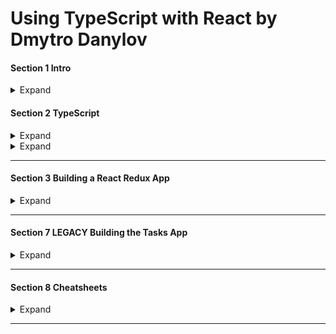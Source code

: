 <style>
img[alt=pict04] {
   width:40%;
}
img[alt=pict06] {
   width:60%;
}
img[alt=pict08] {
   width:80%;
}
</style>



# Using TypeScript with React by Dmytro Danylov

#### Section 1 Intro

<details>
<summary>Expand</summary>

1. TS compiler configuration = "tsconfig.json". 
    1. Add file to root directory with the "package.json"

1. How it works
    1. When you launch `tsc` compiler
        1, `tsc` reads the "tsconfig.json" from the folder you launched from
        1. `tsc` gets the instructions about how to compile your project 
            1. which source files to compile
            1. where to store the output
            1. etc.
    1. `tsc` tell the compiler where to look for config using "-p" option:
        `tsc -p tsconfig.server.json`
1. Structure of the "tsconfig.json" looks like this:
    ```
    {
        "compilerOptions": {
            The options from the "Compiler Options" doc(https://www.typescriptlang.org/docs/handbook/compiler-options.html), like:
            "target": "es6",
            "outDir": "dist"
        }
        Other options, like:
        "files": [],
        "include": [],
        "exclude": []
    }
    ```

 1. most common compiler/tsconfig options:
    1. `"target": "es6"`
        1. `"target"` indicates version of ECMAScript you would like to compile your code to.
            1. Choose option based on environment you would like to run your code in. 
            1. example
                1. If you are targeting very old browsers
                    1. you might want to choose “ES5”. 
                1. If you are going to run your code in Node 12.10
                    1. you can set the target to “ES2019”,
                        1. according to https://node.green website ...
                            1. ES2019 is supported by this version of Node.
        1. Common values: 
            1. ES5
            1. ES6/ES2015
            1. ES2016
            1. ES2017
            1. ES2018 
            1. ES2019 
            1. ES2020
            1. ESNext
                1. Targets latest supported ES proposed features according to the “tc39 / proposals” document: https://github.com/tc39/proposals

    1. `"lib": ["dom", "dom.iterable", "esnext"]`
        1. List of library files to include during compilation
            1. Library files tell which features available in your TypeScript code. 
            1. Example... `DOM` library file
                1. Tells `tsc` how the DOM API looks
                1. When used...
                    1. `tsc` knows how to check JS DOM API like `document.querySelector("a")`

    1. `"strict": true`
    
        1. Enables all strict type checking options
            1. example
                1. noImplicitAny
                1. noImplicitThis
                1. alwaysStrict
                
    1. `"module": "commonjs"`
        1. Sets module system to be used in compiled (.JS) files
            1. Should pick module system that is supported by the environment where your code will run. 
                1. Example
                    1. Node.js uses CommonJS.
                1. code for the browser, 
                    1. have to combine `module` option with the `outFile` option. 
                    1. `outFile` tells `tsc` to bundle all your code into a single file
                        1. can include into an HTML file using a `<script>` tag.
                            1. in order to use compiled JS file in HTML file
                                1. should set up a corresponding module loader
                                1.like https://requirejs.org/ or https://github.com/systemjs/systemjs.
                        1. can be used only with AMD or SystemJS module systems
                        1. if use `outFile` option
                            1. should set the "module" option to either...
                                1. `amd` ...or... 
                                1. `system`
                    1. instead of using the "outFile" option
                        1. recommend using TypeScript with webpack to bundle your code:                
                            1. https://webpack.js.org/guides/typescript/
                        1. For REAL projects, use a framework, like     
                            1. Create React App
                                1. https://create-react-app.dev/
                            1. Next.js
                                1. https://nextjs.org/
                            
    1. `"moduleResolution": "node"`
        1. Defines how `tsc` resolves modules
            - how `tsc` looks at module import statements 
            - how `tsc` decides what should be imported given an import statement
                - like "import a from 'moduleA'"
        1. Value `node` tells `tsc` to mimic the Node.js module resolution strategy. 
        1. Options 
            1. `node`
            1. `classic`
                1. `classic` is deprecated 
                1. only for backwards compatibility.
    1. `"esModuleInterop": true`
        1. Allows us to `import default` from commonjs modules 
            1. modules that don’t have a default export 
                1. modules which didn’t export the "default" property
                    1. like React, as if they have it. 
        1. Example React used to be imported like this:
            - `import * as React from 'react'`
        1. With this option, import React like this...
            - `import React from 'react'`
    1. `"jsx": "preserve"`
        1. tells `tsc` how to transform the JSX code
        1. `"preserve"` option leaves JSX as is in compiled files
        1. `"react"` option turns JSX into the React API calls 
            - e.g., React.createElement('div')
        1. Usually `preserve` leaves the JSX transformation to a different tool in our build chain (e.g., Babel).
    1. `"skipLibCheck": true`
        1. Tells `tsc` whether to ...
            1. type check declaration(*.d.ts) files (yours and 3rd party packages) in your proj.
        1. Purpose
            1. to reduce compile time of a project
                1. by skipping the type checking of declarations
                    1. which were tested by their authors
                    1. which are known to work correctly
            1. `tsc` won’t go deep into checking the types of the third party packages
                1. still checks our code against type definitions provided by these packages.
    1. `"files": ["./file1.ts", "./file2.d.ts", …]`
        1. Lists files which `tsc` should always include in the compilation. 
        1. files included using this option are included regardless of the `"exclude"` option.
    1. `"include": ["src/**/*"]`
        1. Lists files we’d like to be compiled
            1. `"files"` option requires relative or absolute paths to the files
            1. `"include"` option allows glob-like patterns, like:
                - "**" - any subdirectory
                - "*" - any file name
                - "?" - a character followed by question mark becomes optional (e.g., "src/*.tsx?")
                - "exclude": ["node_modules", "**/*/*.test.ts"]
    1. `"exclude": ["node_modules", "**/*/*.test.ts"]`
        1. Excludes files from compilation
            1. accepts same patterns as "include" option
        1. can use this option to filter files specified using "include" option
        1. this option doesn’t affect the "files" option.
        1. files/folders to exclude
            1. node_modules, 
            1. test files, 
            1. compilation output directory
        1. if `exclude` is never used...
            1. `tsc` will exclude folder specified using "outDir" option.
    1. If `"files"` and `"include"` are NOT specified...
        1. `tsc` will compile all TS files ...
            1. from root directory and any subdirectory ...
            1. excluding files specified using `"exclude"` option.

                    
</details>

#### Section 2 TypeScript

<details>
<summary>Expand</summary>

##### Types

<details>
<summary>Expand</summary>
1. Types
    1. Boolean
        1. ![pict04](img/c01s01.1.jpg)
    1. Number
        1. ![pict08](img/c01s01.2.jpg)
    1. String
        1. Don't forget `'` and `"` are different
        1. ![pict06](img/c01s01.3.png) 
    1. Nulls
        1. ![pict08](img/c01s01.4.png)
            1. ![pict08](img/c01s01.5.png)
        1. Strict null checks
            1. Pro
                1. It will red-check and read into code
            1. Con
                1. It will prevent you from assigning null
                    1. ![pict08](img/c01s01.6.png)
                1. Only way around it... if check
                    1. ![pict08](img/c01s01.7.png) 
    1. Primitive Types
        1. ![](img/c01s01.8.png)
    1. Objects
        1. CANNOT ASSIGN a Primative Type... must be an object
            1. ![pict08](img/c01s01.9.png)
        1. CAN ASSIGN
            1. Array
                1. ![pict06](img/c01s01.10.png)
            1. Map
            1. Object
            1. Void
    1. Void
        1. describes an absence of a value
        1. used with functions
            1. ![](img/c01s01.11.png)
            1. ![](img/c01s01.12.jpg)
    1. Tuple
        1. like an array.... but you can mix types
            1. ![](img/c01s01.13.jpg)
    1. Enum
        1. Allows you define assignable variable
            1. ![](img/c01s01.14.jpg)
            1. ![](img/c01s01.15.jpg)
        1. Why use it?
            1. Forces users/programs to use a set of values
                1. Instead of using `number` for a question
                    1. use an `enum` of `1`, `2`, `3`, or `4`
    1. Walk through
        1. abbreviate your target
            1. ![](img/c01s01.16.png)
        1. type guard your response logic
            1. ![](img/c01s01.17.png)
        1. check your type logic
            1. ![](img/c01s01.18.png)
        1. assert as HTML input element
            1. ![](img/c01s01.19.png)
        1. NOTE!!!!!
            1. `<generics>` conflict with JSX in `.tsx` files
1. Types part 2
    1. Interfaces
        1. When to use...
            1. Creating a pizza with ONLY `class`
                1. ![](img/c01s02.11.jpg)
            1. When you describe a pizza ... but not use
                1. ![](img/c01s02.10.jpg)
        1. Why does this work?
            1. ![](img/c01s02.01.png)
                1. because both variables have the same shape
                1. when you add another variable
                    1. ![](img/c01s02.02.png)
                1. you get an error
                    1. ![](img/c01s02.03.png)
        1. Make a parameter optional
            1. ![](img/c01s02.04.png)
        1. Make a parameter immutable [can't be changed once accpeted]
            1. ![](img/c01s02.05.jpg)
            1. ![](img/c01s02.06.jpg)
    1. Index Signature
        1. establishing the index's type
            1. ![](img/c01s02.07.png)
    1. Call signature
        1. establishing the return's type
            1. ![](img/c01s02.08.png)
    1. Extending Interface
        1. Similar to extending a class
            1  Can combine... but NOT MODIFY if a child
            1. ![](img/c01s02.09.png)
    1. Interface vs. Types
        1. Interface format
            1. ![](img/c01s02.12.jpg)
        1. Type format
            1. ![](img/c01s02.13.jpg)
        1. Putting it with Class
            1. ![](img/c01s02.14.jpg)
        1. Working with function
            1. How it works with `type`
                1. ![](img/c01s02.15.jpg)
            1. How it works with `interface`
                1. ![](img/c01s02.16.jpg)
                1. ![](img/c01s02.17.jpg)
        1. ![](img/c01s02.18.jpg)
        1. ![](img/c01s02.19.jpg)

</details>

##### Functions

<details>
<summary>Expand</summary>

1. Functions
    1. Basic Format for typing
        1. ![](img/c01s03.01.png)
    1. Cool tricks
        1. specifying that all arguments should be numbers.
            1. ![](img/c01s03.02.png)
        1. Specifying first to be a sting, secong boolean, and rest as numbers
            1. ![](img/c01s03.03.png)
    1. Walk Through
        1. How do you calculate area with types
            1. ![](img/c01s03.04.png)
        1. Set a conditional for two
            1. ![](img/c01s03.05.jpg)

</details>

##### Classes


<details>
<summary>Expand</summary>

1. Classes
    1. Construct a class
        1. ![](img/c01s04.01.jpg)
    1. Extend a class
        1. ![](img/c01s04.02.png)
            1. `super` refers to the parent... `Robot`
            1. `this` refers to the instance... `FlyingRobot`
    1. Implement class
        1. ![](img/c01s04.03.png)
    1. Modifying class properties
        1. ![](img/c01s04.04.jpg)
            1. ![](img/c01s04.05.jpg)
        1. ![](img/c01s04.06.jpg)
            1. Cannot be accessed OUTSIDE of class
                1. ![](img/c01s04.07.jpg)
            1. Still accessible to subclasses
                1. ![](img/c01s04.08.png)
    1. `set` methods in class
        1. ![](img/c01s04.09.png)
            1. Ensure to call properties as `this.`
                1. ensures to reference the INSTANCE... not class as a whole
        1. Example
            1. ![](img/c01s04.10.jpg)
            1. ![](img/c01s04.11.png)
            1. ![](img/c01s04.12.png)
        1. `static` variables / methods CANNOT be inherited by `super`
            1. ![](img/c01s05.11.jpg)
        1. Why use `static` variables / methods at all?
            1. Allows you to invoke within subclass without invoking parent
                1. Creating a `PizzaMaker` class
                    1. ![](img/c01s04.13.jpg)
                1. Implementing static allows you to return a new class with
                    1. ![](img/c01s04.14.jpg)
                1. Without `static`
                    1. ![](img/c01s04.15.jpg)

</details>


##### Private Fields

<details>
<summary>Expand</summary>
                    
1. ECMAscript Private Fields
    1. Annotate private fields with `#`
        1. ![](img/c01s05.01.png)
    1. So what is new?
        1. Preventes Other class from taking the name
            1. ![](img/c01s05.02.png)
        1. ![](img/c01s05.03.png)
    1. `#` vs `private`
        1. ![](img/c01s05.04.png)
        1. ![](img/c01s05.05.jpg)

</details>


##### Interfaces

<details>
<summary>Expand</summary>

1. Interfaces
    1. Creating a Shopping Cart and SpendingCalculator
        1. Calculator exports a function `calculateTotalAmount`
            1. Takes in `IOrder` and returns cost after discount and tax
            1. ![](img/c01s05.07.jpg)
        1. When you want a class to assume an interface...
            1. ![](img/c01s05.06.png)
        1. Connecting the two
            1. ![](img/c01s05.08.jpg)
            1. `Shopping-Cart.ts` implements `IOrder`, but nevers sees how `caclulateTotalAmount` works
        1. Tying code via `interface` is a solid way of privatizing data
            1. ![](img/c01s05.09.jpg)
            1. ![](img/c01s05.10.jpg)
    1. What you can use with interfaces
        1. Cannot access both `instance` within `constructor` and `static`
            1. ![](img/c01s05.12.png)
        1. ![](img/c01s05.13.png)
        1. ![](img/c01s05.14.png)
        1. If you set an interface
            1. ![](img/c01s05.15.png)
        1. And you implement a class
            1. ![](img/c01s05.16.png)
        1. And you utilize class method
            1. ![](img/c01s05.17.png)
                1. TS only sees the interface `Animal` and NOT `dog` class
        1. if you force the recognition of `Animal`'s instance of `dog` via generics
            1. ![](img/c01s05.18.jpg)
        1. you can have BOTH `Animal` methods and `dog` methods by...
            1. using generics and extending the parent class
                1. ![](img/c01s05.19.jpg)
            1. recogizes the generic
                1. ![](img/c01s05.20.png)


</details>

##### Generics

<details>
<summary>Expand</summary>

1. Generics
    1. Generics
        1. Custom Types
            1. cannot use generic type parameters to describe ...
                1. static properties 
                1. static methods.
            1. ![](img/c01s07.21.png)
    1. Importing a Generic
        1. ![](img/c01s07.01.png)
    1. Importing multiple Generic to use within a `function`
        1. ![](img/c01s07.02.png)
        1. ![](img/c01s07.03.png)
    1. Importing generic INSIDE of a function
        1. ![](img/c01s07.04.png)
    1. Big benefit of using generic
        1. use on both `instance` side and `static`/`class` side
            1. ![](img/c01s07.05.jpg)
    1. Exercise -- Cakes
        1. `any` is a problem? How would you get `items` away from `any`?
            1. ![](img/c01s07.06.jpg)
                1. Import `<Item>` to the argument and specify `items` as an array of `<Item>` type 
                1. ![](img/c01s07.07.jpg)
        1. Another problem... `<Item>` does not describe a `.expiryDate`
            1. ![](img/c01s07.08.png)
                1. `extend` the parent class that owns that property
                1. ![](img/c01s07.09.jpg)
        1. Using generics for specific cakes
            1. Define interface that extends the `expiryDate`
                1. ![](img/c01s07.11.png)
                    1. `ChocolateCake` gets its own interface
                    1. `VanillaCake` gets its own interface
            1. Assign the interface to get only ChocolateCakes / VanillaCakes
                1. ![](img/c01s07.10.jpg) 
        1. Creating a function that retrieves an array of expired cakes
            1. ![](img/c01s07.12.jpg)
                1. Functions does NOT import generic
                1. Import generic as an extended version
                    1. ![](img/c01s07.13.png)
                1. Specify that the function ...
                    1. takes in an array of said generic
                        1. ![](img/c01s07.14.png)
                    1. outputs an array of said generic
                        1. ![](img/c01s07.15.png)
    1. Exercise -- Shopping cart
        1. Create an interface for `ShoppingCart` that holds an array of `items` that allows you to add and get by id
            1. ![](img/c01s07.16.png)
                1. Two key properties
                    1. `price` and `id` of item
                1. Need to pass two important types
                    1. `<ItemId>` and `<Item>`
        1. Create `cart` that instiates an instance of `ShoppingCart` and specifies the methods
            1. ![](img/c01s07.17.png)
        1. Problem
            1. `items` is registered as `any`
            1. SOLUTION - specify `this` for `ShoppingCart`'s methods
                1. ![](img/c01s07.18.jpg)
            1. Check
                1. ![](img/c01s07.19.png)
        1. Problem
            1. ...but `getItemById` has an error
                1. ![](img/c01s07.20.jpg)
                1. `undefined` is NOT accepted within our defintion of `Item`
                    1. `.find` has the potential of returning `undefined`... `undefined` must be a returnable type if you use `.find`
            1. SOLUTION
                1. Instead of backtracting to the original `Item` type...
                1. Merely attach `undefined` to the method's return type

</details>

##### Union

<details>
<summary>Expand</summary>

1. Union
    1. Problem -- string methods with numbers
        1. Using a union when you call a string method.
            1. ![](img/c01s08.01.jpg)
        1. Solution - type guard `if`
            1. ![](img/c01s08.02.png)
        1. What if you want to use boolean?
            1. ![](img/c01s08.03.png)
    1. Applying Unions with Interfaces
        1. Scenario... Dog and Cat interfaces
            1. ![](img/c01s08.04.jpg)
        1. Problem - union - interfaces have different methods
            1. Trying to make a `Cat` `.bark()`
                1. ![](img/c01s08.05.jpg)
            1. Solution
                1. ASSERT that it is dog PRIOR TO `.bark()`
                    1. ![](img/c01s08.06.jpg)            
                1. Assertion is UGLY...
    1. Another Solution -- Custom Type Guard
        1. set a function for dog-checking
            1. ![](img/c01s08.07.jpg)
                1. `: SomeObj is Dog { /* something dog does !== undefined */}`
                    1. sets `SomeObj` to dog **ONLY IF** `{}` returns true
        1. insert type guard
            1. before
                1. ![](img/c01s08.08.jpg)
            1. after
                1. ![](img/c01s08.09.jpg)
    1. Overall
        1. no way to properly type check
            1. without checking the type methods

</details>

##### Intersection

<details>
<summary>Expand</summary>

1. Intersection Type
    1. Purpose
        1. Combines `&` types/interfaces into a singular type
    1. Example
        1. ![](img/c01s09.01.png) 
        1. ![](img/c01s09.02.jpg)
        1. PROBLEM
            1. Overview
                1. ![](img/c01s09.03.jpg)
                1. `resultObj` is an `any` type
            1. SOLUTION Part 1
                1. declaring inputs as types `ObjA` and `ObjB`
                    1. ![](img/c01s09.04.jpg)
                1. check if TS acknowledged
                    1. ![](img/c01s09.05.jpg)
            1. SOLUTION Part 2
                1. explicitly declaring type returned
                1. ![](img/c01s09.06.jpg)
        1. PROBLEM #2
            1. OVERVIEW
                1. ![](img/c01s09.07.jpg)
                1. `objA` and `objB` can be different types
            1. SOLUTION part 1
                1. Force them as objects via `extends object`
                    1. ![](img/c01s09.08.jpg)
                1. Check
                    1. ![](img/c01s09.09.jpg)
                1. Using object
                    1. ![](img/c01s09.10.jpg)
</details>

##### Type Alias

<details>
<summary>Expand</summary>


1. Type Alias
    1. Definition
        1. Create a name for a custom type
            1. Union
            1. Intersection
            1. Generic
            1. Interface
    1. When to use
        1. ![](img/c01s10.01.jpg)
    1. Quiz
        1. ![](img/c01s10.02.png)

</details>

##### External Packages / Types

<details>
<summary>Expand</summary>

1. Using External Packages and Their Types
    1. Utilize hover to check dependency
        1. ![](img/c01s11.01.jpg)
    1. To go to dependency
        1. ![](img/c01s11.02.jpg)
        1. ![](img/c01s11.03.jpg)
    1. Checking for dependencies
        1. Hovering over `'library'`
            1. ![](img/c01s11.04.jpg)

</details>

##### Declaration Merging

<details>
<summary>Expand</summary>

1. Declaration Merging
    1. You can merge
        1. Declaration
        1. Interfaces
        1. Namespaces
    1. ... but ... you can't merge
        1. Modules...
            1. just modify them
    1. Merging interfaces
        1. three different interfaces
            1. ![](img/c01s12.01.jpg)
            1. implementing a cart that allows for BOTH versions of `calculateTotal()`
                1. ![](img/c01s12.02.jpg)
    1. Merging namespaces
        1. merging two namespaces
            1. ![](img/c01s12.03.jpg)
            1. defining an interface that draws from BOTH versions of `MyNamespace`
                1. ![](img/c01s12.04.jpg)
            1. NOTE... cannot export NON-EXPORTED namespace properties/methods
                1. ![](img/c01s12.09.jpg)
                    1. ![](img/c01s12.10.jpg)
        1. Merging namespaces [similar to extending... except for everything]
            1. Allows you to add functions to types
                1. Merging functions into a namespace
                    1. ![](img/c01s12.05.jpg)
                        1. `someFunction` now has `someProperty` attached
                        1. ![](img/c01s12.06.jpg)
                1. Merging `enum` into a namespace
                    1. ![](img/c01s12.07.jpg)
                        1. utilized `namespace` to add a function to an `enum`
                    1. ![](img/c01s12.08.jpg)
    1. Augmenting a module
        1. Focusing on `React` module
            1. Checking inside module first
                1. Inside original `react` module... `Component` interface
                    1. ![](img/c01s12.11.jpg)
            1. Import... declare... type... define... use
                1. ![](img/c01s12.12.jpg)
        
        

</details>

##### Utility Types

<details>
<summary>Expand</summary>

1. Utility Types
    1. Definition
        1. Exportable modifier that can be reused to ...
            1. modify types
        1. ![](img/c01s13.01.jpg)
    1. `Partial<T>`
        1. Definition
            1. converts required properties of interface into optional
        1. Overview
            1. ![](img/c01s13.02.jpg)
        1. Example
            1. ![](img/c01s13.03.jpg)
            1. Fixed
                1. ![](img/c01s13.04.jpg)
    1. `Required<t>`
        1. Definition
            1. converted properties into REQUIRED status
        1. Overview
            1. ![](img/c01s13.05.jpg)
    1. `Readonly<t>`
        1. Definition
            1. converted properties into READONLY status
        1. Overview
            1. ![](img/c01s13.06.jpg)
    1. `Record<K,T>`
        1. Definition
            1. converts into map-like object
        1. Overview
            1. ![](img/c01s13.07.jpg)
        1. Example
            1. ![](img/c01s13.08.jpg)
    1. `Pick<T,K>`
        1. Definition
            1. Allows you to isolate certain required properties of Type
        1. Overview
            1. ![](img/c01s13.09.jpg)
        1. Example
            1. ![](img/c01s13.11.jpg)
    1. `Omit<T,K>`
        1. Definition
            1. Opposite of `Pick`, `K` are the properties to omit
        1. Overview
            1. ![](img/c01s13.10.jpg)
        1. Example
            1. ![](img/c01s13.12.jpg)
    1. `Exclude<T,U>`
        1. Definition
            1. Instead of properties, allows us to rid of a type
        1. Overview
            1. ![](img/c01s13.13.jpg)
        1. Example
            1. ![](img/c01s13.14.jpg)
            1. ![](img/c01s13.15.jpg)
    1. `Extract<T,U>`
        1. Definition
            1. Instead of properties, allows us to select specified type options
        1. Example
            1. ![](img/c01s13.16.jpg)
    1. `NonNullable<T>`
        1. Definition
            1. Allows us to select type options... getting rid of `null`/`undefined` as a type option
                1. why?
                    1. because some properties are optional
                    1. `?` optional permits `undefined` as a type option 
                        1.
                1. NOTE
                    1. only works if `strictNullChecks` is enabled in `tsconfig.json`
                        1. ![](img/c01s13.18.jpg)
        1. Overview
            1. ![](img/c01s13.17.jpg)
        1. Example
            1. ![](img/c01s13.19.jpg)
                1. BOTH `null` and `undefined` are NOT PERMITTED
    1. `ReturnType<T>`
        1. Definition
            1. Returns the type specified within `<>`
        1. Overview
            1. ![](img/c01s13.20.jpg)
        1. Example
            1. ![](img/c01s13.21.jpg)
    1. `InstanceType<T>`
        1. Definition
            1. Used on instance, returns name of class used to generate instance
        1. Overview
            1. ![](img/c01s13.22.jpg)
        1. Example
            1. ![](img/c01s13.23.jpg)
            1. ![](img/c01s13.24.jpg)
                1. we create a Profile CLass that calls delete
                    1. how do we ensure what instance it is... `car` or `user`
            1. ![](img/c01s13.25.jpg)
                1. ![](img/c01s13.26.jpg)
    1. `ThisType<T>`
        1. Deintioin
        1. Overview
            1. ![](img/c01s13.27.jpg)
                1. MUST ENABLE `noImplicitThis`
                1. ![](img/c01s13.33.jpg)
        1. Example
            1. ![](img/c01s13.28.jpg)
            1. ![](img/c01s13.29.jpg)
            1. ![](img/c01s13.30.jpg)
            1. ![](img/c01s13.31.jpg)
        1. Putting it all together
            1. ![](img/c01s13.32.jpg)
                1. ![](img/c01s13.32.1.jpg)

</details>

##### Mapped Types

<details>
<summary>Expand</summary>

1. Mapped Types
    1. 
        1. 

</details>

##### Conditional Types

<details>
<summary>Expand</summary>

1. Conditional Types
    1. 
        1. 

</details>

##### TS Tips

<details>
<summary>Expand</summary>

1. 25. TypeScript Tips
    1. 
        1. 

</details>

<hr />

</details>




<details>
<summary>Expand</summary>

#### Section 2 TypeScript With React

##### Intro

<details>
<summary>Expand</summary>

1. TypeScript with React - section Intro
    1. 
        1. 

</details>

##### What is webpack

<details>
<summary>Expand</summary>

1. What is webpack?
    1. Overall
        1. Consolidates a development for a more efficient production 
            1. ![](img/c02s02.01.jpg)
    1. configured with...
        1. `webpack.config.js`
    1. How do you fix `.ts` files prior to consolidation
        1. loaders
            1. ![](img/c02s02.02.jpg)

</details>

##### Setting up a webpack project

<details>
<summary>Expand</summary>

1. Setting up a webpack project
    1. Install webpack with its cli
        1. ![](img/c02s03.01.jpg)
    1. Add scripts to the `package.json`
        1. start with a `build` for production mode
            1. ![](img/c02s03.02.jpg)
        1. Test
            1. Run build
                1. ![](img/c02s03.03.jpg)
            1. check for build files in `dist`
                1.  ![](img/c02s03.04.jpg)
    1. incorporate html capabilities
        1. Add plugin for webpack's html
            1. ![](img/c02s03.05.jpg)
        1. configure webpack with `webpack.config.js`
            1. ![](img/c02s03.06.jpg)
                1. ![](img/c02s03.06.1.jpg)
            1. ![](img/c02s03.07.jpg)
                1. ![](img/c02s03.07.1.jpg)
                1. ![](img/c02s03.07.2.jpg)
        1. incorporate into npm scripts
            1. ![](img/c02s03.09.jpg)
            1. ![](img/c02s03.08.jpg)
 
</details>

##### TypeScript setup options

<details>
<summary>Expand</summary>

1. TypeScript setup options
    1. two ways to compile `.ts` into `.js`
        1. `ts-loader`
            1. overivew
                1. ![](img/c02s04.01.jpg)
            1. two key features
                1. type checks
                1. compiles `.ts` into `.js`
            1. can be combined with babel
                1. ![](img/c02s04.02.jpg)
        1. `babel-loader` with babel presets
            1. overview
                1. ![](img/c02s04.03.jpg)
            1. Pro's Cons
                1. Pro
                    1. efficient for emovint TS syntax
                1. Con
                    1. NO type-checking
            

</details>

##### Setting up TypeScript using ts-loader

<details>
<summary>Expand</summary>

1. Setting up TypeScript using ts-loader
    1. Install
        1. ![](img/c02s05.01.jpg)
    1. `tsconfig.json`
        1. `compilerOptions`
            1. ![](img/c02s05.02.jpg)
            1. uses `target` to set desired format
            1. use `module` to import `es6`
                1. ![](img/c02s05.05.jpg)
            1. `strict` enables more options
                1. ![](img/c02s05.06.jpg)
    1. configuring `webpack.config.js` to find `index.ts`
        1. ![](img/c02s05.03.jpg)
        1. ![](img/c02s05.07.jpg)
    1. Apply `ts-loader` locally for type-checking
        1. select `.ts` file and specify TS version
            1. ![](img/c02s05.04.jpg)
        1. Pick WorkSpace Version to generate local files
            1. ![](img/c02s05.08.jpg)
        1. Verify local files [`.vscode` folder]
            1. ![](img/c02s05.09.jpg)
         

</details>

##### Setting up TypeScript using babel-loader

<details>
<summary>Expand</summary>

1. Setting up TypeScript using babel-loader
    1. Install needed items
        1. ![](img/c02s06.01.jpg)
            1. `preset-env` brings JS syntax
            1. `preset-typescript` brings TS syntax
    1. Configure Babel with `.babelrc` with presets
        1. ![](img/c02s06.02.jpg)
    1. Install `babel-loader`
        1. ![](img/c02s06.03.jpg)
    1. Setup `webpack.config.js` with `babel-loader`
        1. ![](img/c02s06.04.jpg)
    1. Class syntax
        1. Before class typing... all classes looked like this
            1. ![](img/c02s06.05.jpg)
        1. If you use new JSX class proposal...
            1. ![](img/c02s06.07.jpg)
        1. install `plugin-propasal-class-properties`
            1. ![](img/c02s06.06.jpg)
    1. Working with typescript
        1. Will compile without errors, but still Type-Checks
            1. ![](img/c02s06.08..jpg)
        1. Configuring TypeScript to work with Babel
            1. `tsconfig.json`
                1. ![](img/c02s06.09.jpg)
            1. configure `package.json`
                1. ![](img/c02s06.11.jpg)
            1. isolated Modules
                1. ![](img/c02s06.10.jpg)
                    1. ![](img/c02s06.12.jpg)
            1. LibCheck
                1. Imported libraries can NOT be checked with `isolatedModules` enabled
                    1. ![](img/c02s06.13.jpg)
                1. Need to enable `skipLibCheck`
                    1. ![](img/c02s06.14.jpg)
        1. Overall setup
            1. Overview
                1. run `tsconfig.json`
                1. run `webpack`
                    1. webpack automatically starts babel with `babel-loader`
            1. What it looks like in `package.json`
                1. ![](img/c02s06.15.jpg)
            
</details>

##### Adding React

<details>
<summary>Expand</summary>

1. Adding React
    1. Install React development
        1. ![](img/c02s06.16.jpg)
    1. Install React type defintions
        1. ![](img/c02s06.17.jpg)
    1. Warning- JSX is NOT recognized
        1. Without proper JSX configuration...
            1. ![](img/c02s07.1.jpg)
        1. Configuring `tsconfig.json` for JSX
            1. Two Options
                1. ![](img/c02s07.2.jpg)
            1. `preserve`
                1. compiles `<div></div>`
                    1. into `<div></div>`
            1. `react`
                1. compiles `<div></div>`
                    1. into `React.createElement('div')`
    1. What it should look like
        1. `index.tsx`
            1. ![](img/c02s07.3.jpg)
        1. `index.html`
            1. ![](img/c02s07.4.jpg)
    1. Configure Babel to handle React
        1. install Babel's react preset
            1. ![](img/c02s07.5.jpg)
        1. configure `.babelrc`
            1. ![](img/c02s07.6.jpg)
                1. NOTE!!!! 
                    1. Babel presets are LOADED in REVERSE
                    1. This case
                        1. Typescript is loaded prior to react
</details>          

##### Adding a source map

<details>
<summary>Expand</summary>

1. Adding a source map
    1. Basic 
        1. a way to pack 
    1. Development 
        1. 4 ways of source map in webpack
            1. ![](img/c02s08.1.jpg)
            1. ![](img/c02s08.2.jpg)
        1. Implement choice
            1. ![](img/c02s08.3.jpg)
    1. Production
        1. 4 ways of source map 
            1. ![](img/c02s08.4.jpg)
        1. `source-map` generated reference comment
            1. ![](img/c02s08.5.jpg)
                1. NOTE - source-map will have source code
        1. `hidden-source-map`
            1. ![](img/c02s08.6.jpg)
                1. never put source-map on webserver
        1. if you are not using `babel-loader` and using `ts-loader`
            1. ![](img/c02s08.7.jpg)
1. Reference

<details>
<summary>Expand</summary>
1. ![](img/c02s08.ref.jpg)

</details>

</details>

##### Function components

<details>
<summary>Expand</summary>

1. Function components
    1. Separating code into components
        1. Inspecting `.render` 
            1. ![](img/c02s09.04.jpg)
            1. ![](img/c02s09.05.jpg)
                1. if you change type within `.render`
                    1. ![](img/c02s09.06.jpg)
                    1. ![](img/c02s09.07.jpg)
        1. Importing `.json`
            1. ![](img/c02s09.01.jpg)
        1. Fix error by configuring `tsconfig`
            1. ![](img/c02s09.03.png)
            1. ![](img/c02s09.02.jpg)
    1.  Creating a functional component
        1. Purpose
            1. receives a generic type parameter
                1. ![](img/c02s09.08.jpg)
        1. Interface
            1. stovepipes for type-checking variables within component
                1. ![](img/c02s09.09.jpg)
        1. Rendering list items
            1. ![](img/c02s09.10.jpg)
        1. Implement in `App.tsx`
            1. ![](img/c02s09.11.jpg)
    1. Outcome
        1. ![](img/c02s09.12.jpg)


</details>

##### Setting up CSS Modules

<details>
<summary>Expand</summary>

1. Configuring for Main CSS
    1. Main CSS 
        1. ![](img/c02s10.01.jpg)
    1. Import into `index.ts`
        1. ![](img/c02s10.02.jpg)
    1. Configure `webpack.config.js` to handle `.css` files
        1. ![](img/c02s10.03.jpg)
        1. **NOTE!!** Must install `css-loader` for webpack
            1. ![](img/c02s10.04.jpg)
    1. Configure `webpack.config.js` to append `.css` files
        1. ![](img/c02s10.07.jpg)
            1. `css-loader` only parses; never inserts into files
        1. utilize plugin
            1. ![](img/c02s10.08.jpg)
        1. **NOTE!!** Must install and import `mini-css-extract` plugin for webpack
            1. ![](img/c02s10.05.jpg)
            1. ![](img/c02s10.06.jpg)
1. Configuring for CSS Modules
    1. Instead of `css-loader`...
        1. Prior...
            1. ![](img/c02s10.09.jpg)
        1. Enable CSS Modules
            1. ![](img/c02s10.10.jpg)
    1. Creating CSS Module
        1. ![](img/c02s10.14.jpg)
    1. Implementing CSS Module
        1. ![](img/c02s10.11.jpg)
            1. **NOTE!!!** Must declare a CSS type declaration to recognize CSS Modules
                1. ![](img/c02s10.12.jpg)
                    1. ![](img/c02s10.15.jpg)
                1. ![](img/c02s10.13.jpg)
    1. Attaching CSS Module to `<div>`
        1. ![](img/c02s10.16.jpg)
1. PROBLEM -- TypeScript cannot parse `App.module.css` for all the different classes
    1. SOLUTION -- `typescript-plugin-css-modules`
        1. Install plugin as a dev dependency
            1. ![](img/c02s10.17.jpg)
        1. Configure `tsconfig` to utilize plugin
            1. ![](img/c02s10.18.jpg)
        1. Once configured...
            1. ![](img/c02s10.19.jpg)
1. Walkthrough
    1. Create a module for Pizza component
        1. ![](img/c02s10.20.jpg)
    1. Implement within Pizza component
        1. ![](img/c02s10.21.jpg)
    1. Check result
        1. ![](img/c02s10.22.jpg)
        
</details>

##### Importing SVGs - adding a logo

<details>
<summary>Expand</summary>

1. Importing SVGs - adding a logo
    1. New file format... new webpack configuration [loader, type description]
        1. loader - configure new module rule
            1. install type description
                1. ![](img/c02s11.01.jpg)
            1. new rule in webpack configuration
                1. ![](img/c02s11.02.jpg)
        1. type description
            1. ![](img/c02s11.03.jpg)
            1. ![](img/c02s11.04.jpg)
                1. Researching for how to declare SVG
                    1. Click on `React`
                        1. ![](img/c02s11.05.jpg)
                    1. Search for SVG
            1. FIXED!
                1. ![](img/c02s11.06.jpg)
    1. Insert
        1. ![](img/c02s11.07.jpg)
            1. ![](img/c02s11.08.jpg)
    1. Fixing - disabling SVG's viewbox
        1. ![](img/c02s11.09.jpg)
            1. ![](img/c02s11.10.jpg)
    1. Applying CSS styles from module
        1. ![](img/c02s11.11.jpg)
            1. ![](img/c02s11.12.jpg)
</details>

##### Class components

<details>
<summary>Expand</summary>

1. Class components
    1. Overview
        1. ![](img/c02s12.01.jpg)
            1. Highlighting shows that `React.Component<>` takes in ...
                1. Type of Props or `P`
                1. Type of State or `S`
                1. Type of Snapshot or `SS`
                    1. `getSnapshotBeforeUpdate()` holds functions to be invoked 
                        1. right before the most recently rendered output is committed to DOM
                    1. Enables your component to capture some info from the DOM (e.g. scroll position) 
                        1. before it is potentially changed
                    1. Values returned will be passed as a parameter to componentDidUpdate().
    1. To use Component... need to type define P,S
        1. ![](img/c02s12.02.jpg)
    1. Define class
        1. within class
            1. establish `constructor` to define how props and state interact
                1. ![](img/c02s12.03.jpg)
            1. establish what is `render()`'ed and `return()`'ed
                1. ![](img/c02s12.04.jpg)
        1. export what you want
            1. ![](img/c02s12.06.jpg)
    1. Implement Class within `App.tsx`
        1. Import and execute
            1. ![](img/c02s12.05.jpg)
            1. ![](img/c02s12.07.jpg)
        1. Checking results
            1. ![](img/c02s12.08.jpg)
    1. Adding an icon
        1. Install `react-icons`
            1. ![](img/c02s12.09.jpg)
        1. Import
            1. ![](img/c02s12.10.jpg)
        1. Render
            1. ![](img/c02s12.11.jpg)
        1. Check result
            1. ![](img/c02s12.12.jpg)
    1. Hide/Show list
        1. Establish `display` status based on state of `isOpen` 
            1. ![](img/c02s12.13.jpg)
        1. Create a `onClick` `<Button>` to change state of `isOpen`
            1. merely establishes `isOpen` as to the `!`opposite of `prevState.isOpen`
                1. ![](img/c02s12.14.jpg)
        
            

</details>

##### Handling events using React

<details>
<summary>Expand</summary>

1. Handling events using React
    1. MouseEvent
        1. closer inspections
            1. `onClick()`
                1. ![](img/c02s12.15.jpg)
            1. `e` is a `React.MouseEvent` / `HTMLButtonElement` type
                1. ![](img/c02s13.2.jpg)
    1. Moving eventhandler outside of `render()`
        1. What it should look like...
            1. ![](img/c02s13.1.jpg)
        1. type of `e` changed... to `any`
            1. ![](img/c02s13.3.jpg)
        1. How to fix the `any` situation...
            1. need to hunt down the type ... further down the chain
                1. ![](img/c02s13.4.jpg)
            1. need to copy and paste type into the `handleClick()` function
                1. ![](img/c02s13.5.jpg)
    1. ERROR!!! - `Cannot read property 'setState'`
        1. When you click...
            1. ![](img/c02s13.6.jpg)
        1. Why?!??!
            1. `handleClick()` function is NOT bound to the cart
            1. cart's state is not connected to same instance of `handleClick()`
        1. The fix...
            1. bind the function within constructor
                1. ![](img/c02s13.7.jpg)
            1. ...or... use arrow functions to imply binding 
                1. ![](img/c02s13.8.jpg)
    1. two type of `e` events
        1. types
            1. `e.target`
            1. `e.currentTarget`
        1. Using `console.log` to determine what is `e` sent within `.handleClick()`
            1. ![](img/c02s13.9.jpg)
            1. ![](img/c02s13.10.jpg)
        1. Therefore... `e.target` sends `<span>` within `<button>`... not the `<button>` itself
            1. If `e.target` can be anything ... TS can NOT SPECIFY `e.target` type
            1. so... what does TS label `e.target` ...
                1. ![](img/c02s13.11.jpg)
                    1. `EventTarget` generic type
        1. PROBLEM!!! - both icon and span are selectable...
            1. Overview
                1. Both Icon and Span are selectable...
                1. How do you ascertain the difference?
            1. `EventTarget` methods
                1. Hold over `e.target` and you get three methods for TS DOM elements
                    1. ![](img/c02s13.13.jpg)
                    1. ![](img/c02s13.14.jpg)
                    1. ![](img/c02s13.12.jpg)
            1. Get `.nodeName` property of HTMLElement
                1. Force `EventTarget` into HTMLElement
                    1. ![](img/c02s13.15.jpg)
                1. Check if `span`
                    1. ![](img/c02s13.17.jpg)
                1. Look at properties of `span`
                    1. TS reads the properties of `span`
                        1. ![](img/c02s13.16.jpg)

</details>

##### Using React context and the useState

<details>
<summary>Expand</summary>

1. Using React context and the useState
    1. Method for creating state
        1. Working on context store
            1. Create a separate document for storing state [`AppState.tsx`]
                1. Import `createContext` and default export it
                    1. ![](img/c02s14.18.jpg)
            1. Define what is inserted with `interface`
                1. Create a `cart` object that holds an `items` array 
                1. `items` array holds objects with `name` string and `price` number properties
                    1. ![](img/c02s14.1.jpg)
            1. Define initial values while applying `AppStateValue`
                1. ![](img/c02s14.2.jpg)
            1. Insert initial values into the export statement of `createContext()`
                1. ![](img/c02s14.3.jpg)
        1. Working on providing context store via `Provider`
            1. Implement Context via `Provider` and `React.FC`
                1. ![](img/c02s14.4.jpg)
            1. `useState` to define state within `Provider`
                1. ![](img/c02s14.5.jpg)
            1. ensure state is properly typed
                1. ![](img/c02s14.6.jpg)
                    1. noticed it inferred type from the default parameter
            1. complete functional component by allowing `{children}` passage
                1. ![](img/c02s14.7.jpg)
            1. export `Provider` and then import it in main `App.tsx`
                1. ![](img/c02s14.8.jpg)
                1. ![](img/c02s14.9.jpg)
                1. ![](img/c02s14.10.jpg)
            1. PROBLEM!!!! Downstream components need to `setState`
                1. SOLUTION 1 - combine `state` with `setState` into a single provided object
                    1. what it would look like
                        1. ![](img/c02s14.13.jpg)
                    1. PROBLEM...
                        1. all object in `children` are re-rendered each time `setState` is activated
                        
                1. SOLUTION 2 - create a separate `setState` context 
                    1. 
                    1. Semantics
                        1. Simply providing AppSetStateContext and value of setState doesn't give TS detailes that `setState` is being accepted
                            1. ![](img/c02s14.15.jpg)
                        1. AppSetStateContext accepts `setState` as a parameter, but it is undefined
                            1. ![](img/c02s14.16.jpg)
                        1. Need to get `setState` type so you can type-check
                            1. ![](img/c02s14.14.jpg)
                        1. copy as a generic type
                            1. ![](img/c02s14.17.jpg)
                            
                        
            1. Implement `context` via `Consumer`
                1. Import
                    1. ![](img/c02s14.19.jpg)
                1. Utilize arrow function that inserts `state`
                    1. ![](img/c02s14.12.jpg)
                1. Implement state
                    1. ![](img/c02s14.11.jpg)
                        1. Read `state.cart.items.length` to display total items in cart
                        1. `.map` through each of the `state.cart.items` to display `item.name` and `item.id`
            1. Implement `AppSetStateContext` to manipulate state with a button
                1. Import
                    1. ![](img/c02s14.20.jpg)
                1. Define an instance that implements `AppSetStateContext` within `useContext`
                    1. ![](img/c02s14.21.jpg)
                1. Create button and handleClick function
                    1. handleClick function
                        1. in defining `setState()` with a parameter `state` you get an error
                            1. ![](img/c02s14.22.jpg)
                            1. `state` error is due to `state` possibly being `undefined`
                                1. ![](img/c02s14.23.jpg)
                            1. FIX... type check with an `if` statement INSIDE OF `AppState.tsx`
                                1. ![](img/c02s14.24.jpg)
                            1. Put logic outside of the `export` for siomplicity
                                1. ![](img/c02s14.25.jpg)
                            1. Utilize `useSetState` from `AppState.tsx`
                                1. ![](img/c02s14.26..jpg)
                            1. Remove `handleClick` from `return()`
                                1. ![](img/c02s14.27.jpg)
                            1. Deconstruct `state` and include new `cart`
                                1. ![](img/c02s14.28..jpg)
                                    1. deconstruct state
                                    1. deconstruct cart
                                    1. deconstruct items
                    1. Insert `handleClick` within button
                        1, ![](img/c02s14.29.jpg)
            1. New Problem -- Condense Multiple of Same Item into Numerics
                1. What the Problem looks like...
                    1. ![](img/c02s14.30.jpg)
                1. How to work around problem
                    1. Implement `quantity` properties for each item defined in `AppState.tsx`
                        1. ![](img/c02s14.32.jpg)
                    1. Find if the item is in cart... PRIOR TO UPDATING STATE
                        1. ![](img/c02s14.31.jpg)
                    1. Right before updating cart items... implement `itemExists` to update item `quantity` by one
                        1. ![](img/c02s14.33.jpg)
                1. Implementing visual
                    1. ![](img/c02s14.34.jpg)

</details>

##### Replacing setState with useReducer

<details>
<summary>Expand</summary>

1. Replacing setState with useReducer
    1. Current Position
        1. State is being stored in `Pizza.tsx`
        1. State should be globally accessed
    1. Where we want to go
        1. Put state in globally accessible `AppState.tsx`
    1. How to organize global state
        1. Reducer
            1. Function you create
            1. Updates state according to an action
            1. takes in `state` and `action`
        1. useReducer
            1. ![](img/c02s15.1.1.jpg)
            1. ![](img/c02s15.1.2.jpg)
    1. Creating a Reducer in `AppState.tsx`
        1. Define state 
            1. Arrow function with `state` and `action`
                1. ![](img/c02s15.1.3.jpg)
        1. Be aware of types
            1. State is defined as `AppStateValue`
                1. Type was already defined
                    1. ![](img/c02s15.1.4.jpg)
                1. Take values from `AppStateValue` can create a share interface called `CartItem`
                    1. ![](img/c02s15.1.7.jpg)
                
            1. action needs to be defined
                1. Problem...
                    1. `state` has `AppStateValue` as a type
                    1. `action` does NOT have a type
                        1. ![](img/c02s15.1.9.jpg)
                1. Because `CartItem` is properly abstracted...
                    1. It can be re-utilized to check state going into `action`
                1. define Action type that defines itself based on generic
                    1. ![](img/c02s15.1.5.jpg)
                1. Define `AddToCardAction` interface based on `CartItem` and Action type
                    1. ![](img/c02s15.1.6.jpg)
                1. Define `action` as `AddToCardAction`
                    1. ![](img/c02s15.1.8.jpg)
                1. When you need to add more action types...
                    1. use enum ... `|`
                        1. ![](img/c02s15.1.10.jpg)       
        1. basic purpose of `reducer`
            1. overview
                1. `if...` checks for `action.type` and performs pre-determined function on `action.payload`
            1. setup `if...` for reading `ADD_TO_CART`
                1. ![](img/c02s15.1.11.jpg)
            1. Copy `itemExists`, destructing pizza `item` and quantity logic from `Pizza.tsx`
                1. ![](img/c02s15.1.12.jpg)
            1. REMEMBER... this is a reducer... need to define `action.payload`
                1. ![](img/c02s15.1.13.jpg)
                    1. REMEMBER to change all `pizza` into `action.payload.item`
        1. replacing `state` with `reducer` within `AppState.tsx`
            1. before...
                1. defined `state` within a functional component and distributed to `children`
                    1. ![](img/c02s15.1.14.JPG)
            1. now...
                1.  replace `useState` with `useReducer`
                    1. ![](img/c02s15.1.15.jpg)
                1. need to fix type error...
                    1. investigate what `useReducer` needs by clicking on it
                        1. ![](img/c02s15.1.16.jpg)
                    1. implement new knowledge
                        1. define inputs
                            1. `reducer` was already defined
                            1. initial state was defined as `defaultStateValue`
                                1. ![](img/c02s15.1.17.jpg)
                        1. define outputs
                            1. definition called for `state` and `dispatch`
                                1. ![](img/c02s15.1.18.jpg)
                1. when implementing `dispatch`... new error
                    1. undefined `value` within `<AppSetStateContext>`
                        1. ![](img/c02s15.1.18.jpg)
                    1. investigate type of `dispatch`
                        1. ![](img/c02s15.1.20.jpg)
                    1. re-define type of `value` within `<AppSetStateContext>`
                        1. scroll up to where `export const AppSetStateContext` is defined
                            1. defined here
                                1. ![](img/c02s15.1.21.jpg)
                            1. Replace `React.Dispatch` with that from `dispatch`
                                1. ![](img/c02s15.1.22.jpg)
                1. renaming from `AppSetState` to `AppDispatch`
                    1. from...
                        1. ![](img/c02s15.1.23.jpg)
                    1. to...
                        1. ![](img/c02s15.1.24.jpg)
                    1. from...
                        1. ![](img/c02s15.1.25.jpg)
                    1. to...
                        1. ![](img/c02s15.1.26.jpg)
                    1. to...
                        1. ![](img/c02s15.1.27.jpg)
        1. Updating `Pizza.tsx` component
            1. replace setState with dispatch
            1. defined click handler to utilize dispatch
            1. ERROR!!
                1. `quantity` is being handled at `AppState.tsx`
                    1. utilize `Omit` to remove `quantity` from `CartItem`
                1. within `AppStateProvider`
                    1. useReducer error...
                        1. ![](img/c02s15.1.28.jpg)
                    1. inconsistency between returned `reducer` and object returned
                        1. `AppStateValue` utilizing `CartItem` that requires `quantity`
                            1. ![](img/c02s15.1.29.jpg)
                        1. `itemToAdd` does NOT have `quantity`
                            1. `id`, `name`, `price`... but NO `quantity`
                                1. ![](img/c02s15.1.30.jpg)
                    1. resolve inconsistency within `reducer` by ...
                        1. within `reducer`...
                            1. replace `itemToAdd`
                                1. ![](img/c02s15.1.31.jpg)
                            1. ...with destructured `itemToAdd` and `quantity`
                                1. ![](img/c02s15.1.32.jpg)
        1. Verify that it works
            1. ![](img/c02s15.1.33.jpg)
            1. PROBLEM!!! 4 Napolentana is not 3 pizzas
                1. Updating Cart to display correct number of pizza
                    1. ![](img/c02s15.1.34.jpg)
                1. implementing `item.quantity` and `sum` via `state.cart.items.reduce()`
                    1. ![](img/c02s15.1.35.jpg)
            

</details>

##### Store cart data in local storage (useEffect hook)

<details>
<summary>Expand</summary>

1. Store cart data in local storage (useEffect hook)
    1. Basics about `useEffect`
        1. functions that are triggered by change in designated variable 
    1. Where does `useEffect` fit in?
        1. trigger a `LocalStorage` function to store app data in the browser 
            1. whenever cart data changes
    1. Before use... always check documentation
        1. ![](img/c02s16.1.1.jpg)
    1. Plan out what you want
        1. Storing into LocalStorage
            1. Callback
                1. utilize `window` library b/c it is part of the browser
                    1. ![](img/c02s16.1.2.jpg)
                1. what callback should look like
                    1. ![](img/c02s16.1.3.jpg)
            1. Dependency
                1. we want the callback to occur EVERY TIME `state.cart` change
                    1. ![](img/c02s16.1.4.jpg)
        1. Loading LocalStorage after initial load
            1. Callback - `getItem`
                1. what is `getItem`
                    1. ![](img/c02s16.1.5.jpg)
                1. Action
                    1. Because we are changing state... must go through an action
                    1. Creating an action
                        1. create `interface` defining the initialization of Cart
                            1. ![](img/c02s16.1.6.jpg)
                                1. we are accessing the `AppStateValue` type and accessing it's cart value
                    1. Add newly created action to `reducer`
                        1. ![](img/c02s16.1.7.jpg)
                            1. add to the function arrow's parameter `()`
                            1. fit it in via `|` union marker
                    1. Add logic `if` the `action.type` is `INITIALIZE_CART`
                        1. logic should destructure `state` and just assign cart value
                            1. ![](img/c02s16.1.8.jpg)
                1. Checking type
                    1. problem!!!
                        1. ![](img/c02s16.1.9.jpg)
                        1. NEED TO WRAP UP NULL'S
                    1. null check
                        1. ![](img/c02s16.1.10.jpg)
                1. create `dispatch`
                    1. `dispatch` that consists of `type` and `payload`
            1. Dependency 
                1. ![](img/c02s16.1.12.jpg)
                    1. Blank `[]` array to symbolize that it loads on first
            1. PROBLEM!!! `set` runs before `get`
                1. Sets an empty cart to LocalStorate PRIOR to retrieving from LocalStorage
            1. SOLUTION!!! switch `get` and `set` `UseEffect`'s
                1. ![](img/c02s16.1.13.jpg)
                1. ![](img/c02s16.1.11.jpg)
            1.  
                
    
            
</details>

##### Creating a Higher Order Component - part 1

<details>
<summary>Expand</summary>

1. Creating a Higher Order Component - part 1
    1. Adding a `SpecialOffer` component that will wrap all other components
        1. Basic
            1. import, function constant, export
                1. ![](img/c02s17.1.1.jpg)
        1. Copy JSX markup for html + button
            1. ![](img/c02s17.1.2.1.jpg)
        1. Because state is NOT created... functional component
            1. ![](img/c02s17.1.3.1.jpg) 
        1. Copy `interface` from Pizza and share it
            1. `Pizza.tsx`
                1. ![](img/c02s17.1.3.2.jpg)
            1. `types.ts`
                1. ![](img/c02s17.1.3.4.jpg)
            1. Share it with...
                1. `Pizza.tsx`
                    1. ![](img/c02s17.1.3.3.jpg)
                1. `SpecialOffer.tsx`
                    1. ![](img/c02s17.1.3.5.jpg)
        1. Copy `Pizza.tsx`'s `dispatch` and `handle`click 
            1. `Pizza.tsx`
                1. ![](img/c02s17.1.3.6.jpg) 
            1. `SpecialOffer.tsx`
                1. ![](img/c02s17.1.3.7.jpg)
        1. Bring `SpecialOffer` component to `App.tsx`
            1. Specify that we want pizza `3` with special offer
                1. ![](img/c02s17.1.3.9.jpg)
            1. `.find()` the `pizza` with the `.specialOffer` property
                1. ![](img/c02s17.1.3.10.jpg) 
        1. type-check your variables
            1. `specialOfferPizza` is suppose to hold the pizza..
                1. ![](img/c02s17.1.3.11.jpg)
                    1. ...but it can be passed as `undefined`
            1. Need to null-check with `&&`
                1. ![](img/c02s17.1.3.12.jpg)
        1. ERROR -- too many `Pizza`
            1. ![](img/c02s17.1.3.13.jpg)
                1. Rename `Pizza` to `PizzaItem`
        1. Checking results
            1. ![](img/c02s17.1.4.1.jpg)
            
            
        

</details>

##### Creating a Higher Order Component - part 2

<details>
<summary>Expand</summary>

1. Creating a Higher Order Component - part 2
    1. Basic
        1. Higher-order component allows us to share
            1. `add to card` functionality between...
                1. `SpecialOffer`
                1. `Pizza` 
        1. Higher-order component will share...
            1. ![](img/c02s18.1.1.jpg)
        1. We assume that we will pass `CartItem` as a type through
            1. ensure to export `CartItem` from `AppState.tsx`
                1. ![](img/c02s18.1.2.jpg)
    1. setting up `HOC`
        1. `AddToCart.tsx`
            1. Basics
                1. What is should look like
                    1. ![](img/c02s18.1.6.jpg)
                1. Basic Structure
                    1. Import
                    1. HOC that takes in `ChildComponent`
                        1. `ChildComponent` is of `React.ComponentType`
                    1. HOC consists of a function that `return`s `<ChildComponent`
                    1. `return` HOC function
    1. Adding functionality to `HOC`
        1. add handleClick function to HOC, within HOC function
            1. ![](img/c02s18.1.10.jpg)
                1. import `CartItem` and use it to type enforce `item`
                1. create a handleClick function that `dispatch`es a payload with `item`
                1. be sure to `return` handleClick function
        1. implementing HOC onto childComponent... `Pizza.tsx`
            1. wrap the exported `PizzaItem` with addToCart
                1. ![](img/c02s18.1.14.jpg)
        1. Form-fitting `Pizza.tsx` to utilize `addToCart` functionality
            1. adding `addToCart` as a parameter to `PizzaItem` functional component
                1. Before
                    1. ![](img/c02s18.1.15.jpg)
                1. After
                    1. ![](img/c02s18.1.16.jpg)
                1. Problem!!! time to investigate
                    1. `addToCart` needs to be typed
                1. Solution -- export/import
                    1. Exporting a typed `addToCart`
                        1. Need to go back to root of `addToCart` ... `AddToCart.tsx`
                            1. need to define it as an interface 
                                1. ![](img/c02s18.1.17.jpg)
                    1. Going back to `Pizza.tsx` and implement the exported `addToCart`
                        1. import and extend <Props> that utilizes `addToCart`
                            1. ![](img/c02s18.1.13.jpg)
                1. Testing...
                    1. ![](img/c02s18.1.18.jpg)
                        1. properly reads `addToCart`
            1. Cleaning up `dispatch`
                1. `dispatch` passed cart functionality to the reducer
                    1. no longer needed
                1. replace `dispatch` with `addToCart()`
                    1. before...
                        1. ![](img/c02s18.1.19.jpg)
                    1. after...
                        1. ![](img/c02s18.1.20.jpg)
                1. PROBLEM!!!!
                    1. Typescript wants us to include `quantity` to fulfil the type for `addToCart`
                        1. ![](img/c02s18.1.21.jpg)
                1. SOLUTION
                    1. go back to `addToCart` and omit `quantity` from `CartItem`
    1. Fixing `addToCart`'s `CartItem`
        1. `Omit`ting `quantity` from `CartItem`
            1. Edit the `export interface` of `AddToCart.tsx`
                1. ![](img/c02s18.1.22.jpg)
            1. Edit the `withAddToCard` function to type-check with `AddToCartProps` interface
                1. ![](img/c02s18.1.23.jpg)
    1. Reviewing App.tsx
        1. Problem!!!
            1. TS demands to see `addToCart` to `<Pizza>`
                1. ![](img/c02s18.1.24.jpg)
        1. Problem
            1. TS has a problem when you add `addToCart`
                1. ![](img/c02s18.1.25.jpg)
            1. Why?
                1. Because `addToCart` was not part of `export interface`
        1. Solution
            1. go back to `Pizza.tsx`
                1. `Props` of `Pizza.tsx` is an extension of `AddToCartProps` from `AddToCart`
                    1. ![](img/c02s18.1.26.jpg)
            1. go to `Props` of `AddToCart`
                1. Before
                    1. ![](img/c02s18.1.27.jpg)
                1. What we want...
                    1. want to exclude all of `addToCart`'s `item` props
                        1. ![](img/c02s18.1.29.jpg)
                        1. ![](img/c02s18.1.28.jpg)
                    1. By excluding all of `addToCart` props...
                        1. `AddToCartHOC` can only export `addToCart()` function
                            1. ![](img/c02s18.1.30.jpg)
                        1. by using `keyof`
                            1. we avoid going over every single type of `AddToCartProps`
    1. Reviewing `AddToCart.tsx`
        1. `AddToCartHOC` return has an error
            1. Problem...
                1. ![](img/c02s18.1.31.jpg)
            1. Investigation
                1. ![](img/c02s18.1.32.jpg)
            1. Solution
                1. Because TS does not recognize property as OriginalProps
                    1. Assert it `as OriginalProps`
                1. ![](img/c02s18.1.33.jpg)
        1. Consistency with exporting `addToCart`
            1. Problem
                1. ![](img/c02s18.1.36.jpg)
            1. Solution
                1., ![](img/c02s18.1.35.jpg)
    1. Enforcing HOC on `SpecialOffer.tsx`
        1. Passing HOC
            1. Before
                1. ![](img/c02s18.1.38.jpg)
            1. After
                1. ![](img/c02s18.1.39.jpg)
        1. Problem!!!
            1. `SpecialOffer.tsx` does not accept because the `Props` do not match
        1. Solution
            1. `extend` the `Prop` to enforce the new `withAddToCart` type 
                1. Before
                    1. ![](img/c02s18.1.40..jpg)
                1. After
                    1. ![](img/c02s18.1.37.jpg)
                        1. want 
    1. `addToCart` function replaces `dispatch`
        1. get rid of `dispatch`
            1. Before
                1. ![](img/c02s18.1.41.jpg)
            1. After
                1. ![](img/c02s18.1.42.jpg)
    1. Verify if it works
        1. ![](img/c02s18.1.43.jpg)

</details>

##### Creating a Render Props component

<details>
<summary>Expand</summary>

1. Creating a Render Props component
    1. About `Render Props`
        1. Similar to `HOC` but with less code
        1. Pass to component exactly the function you want to run in the render
            1. ![](img/c02s19.1.1.jpg)
        1. `addToCart` is accessed via `props.addToCart`
    1. Working on `AddToCart.tsx` to pass `addToCart`
        1. start on export
            1. export a functional component that passes `children` into its function
                1. ![](img/c02s19.2.1.jpg)
        1. move logic inside of functional component
            1. copy logic for handling `addToCart`
                1. ![](img/c02s19.2.2.jpg)
            1. paste logic into `export`
                1. ![](img/c02s19.2.3.jpg)
        1. `return` `children` with `addToCart` inserted in it
            1. ![](img/c02s19.2.4.jpg)
    1. Working on type
        1. Error
            1. ![](img/c02s19.3.1.jpg)
        1. What is the problem
            1. TS is complaining that `children` can be a `ReactElement` of `any` type
        1. The fix...
            1. Assign children by defining at the beginning
                1. ![](img/c02s19.3.2.jpg)
            1. Define children as a function that returns a `JSX.Element` with `AddToCartProps` being inserted
                1. ![](img/c02s19.3.3.jpg)
    1. adding to `SpecialOffer.tsx`
        1. Fixing export
            1. Before
                1. ![](img/c02s19.4.1.jpg)
            1. After
                1. ![](img/c02s19.4.2.jpg)
        1. Fixing import
            1. Before
                1. ![](img/c02s19.4.3.jpg)
            1. After
                1. ![](img/c02s19.4.5.jpg)
        1. Using `<WithAddToCartProps>`
            1. ![](img/c02s19.4.4.jpg)
                1. ![](img/c02s19.4.10.jpg)
        1. Replace `handleAddToCartClick`
            1. ![](img/c02s19.4.6.jpg)
                1. ![](img/c02s19.4.7.jpg)
        1. No longer need to `AddToCartProps`
            1. before
                1. ![](img/c02s19.4.8.jpg)
            1. after
                1. ![](img/c02s19.4.9.jpg)

</details>

##### Creating a custom hook

<details>
<summary>Expand</summary>

1. Creating a custom hook
    1. Exporting the `addToCart` function from `AddToCart.tsx`
        1. Start with `export`
            1. ![](img/c02s19.5.1.jpg)
        1. Copy dispatch to exported function
            1. ![](img/c02s19.5.2.jpg)
            1. ![](img/c02s19.5.3.jpg)
        1. Specify `return`
            1. ![](img/c02s19.5.4.jpg)
    1. Implementing `useAddToCart`
        1. ![](img/c02s19.5.5.jpg)
        

</details>

##### Handling original DOM events

<details>
<summary>Expand</summary>

1. Handling original DOM events
    1. DOM Event - clicking outside of cart => closing UI element 
        1. Basic writeup 
            1. ![](img/c02s21.1.jpg)
        1. Unintended error
            1. PROBLEM
                1. if you click on cart... it goes away
            1. SOLUTION
                1. Establish a div container reference
                    1. within class, create a private `ref` that refers to the parent object... `<div>`
                        1. ![](img/c02s21.2.1.jpg)
                    1. formally create the `ref` within `constructor()`
                        1. ![](img/c02s21.2.2.jpg)
                    1. implement on `<div>`
                        1. ![](img/c02s21.2.3.jpg)
                1. apply `if` logic to verify if the mouseClick was over the div reference
                    1. ![](img/c02s21.2.4.jpg)
                1. HOWEVER... `.current` can be `NULL`
                    1. ![](img/c02s21.2.5.jpg)
                    1. `.current` checks if `div` exists
                        1. need to verify if click event is outside of container
                1. Utilize `&&` logic to verify `!null`
                    1. ... and ... need to verify click event is outside of container
                        1. utilize `Node.contains()`
                            1. ![](img/c02s21.2.8.jpg)
                            1. ![](img/c02s21.2.9.jpg)
                    1. specifying event
                        1. ![](img/c02s21.2.6.jpg)
                            1. ![](img/c02s21.2.10.jpg)
                    1. Fixing element
                        1. `e.target` registers as `EventTarget` when `.contains()` requires a `Node`
                            1. ![](img/c02s21.2.11.jpg)
                            1. ![](img/c02s21.2.12.jpg)
                        1. specify `e.target` as a `Node`
                            1. ![](img/c02s21.2.13.jpg)
        1. Verify
            1. Test successful
    1. Best Practices - removing event listeners
        1. use event life cycles
            1. `componentWillUnmount() {}`
                1. ![](img/c02s21.2.14.jpg)
        1. be sure to label function to easily attribute it
            1. ![](img/c02s21.2.15.jpg)
        1. be sure to type assert event
            1. ![](img/c02s21.2.16.jpg)
    1. Alternative approach to removing event listener
        1. ![](img/c02s21.2.17.jpg)

</details>

</details>

<hr />









#### Section 3 Building a React Redux App


<details>
<summary>Expand</summary>

##### Building a React Redux App Section Introduction

<details>
<summary>Expand</summary>

1. Building a React Redux App Section Introduction
    1. Initial setup
        1. `create-react-app` with TS
            1. ![](img/c02s22.1.2.jpg)
        1. `create-react-app` integration with TS
            1. immediately start on `tsconfig.json`
                1. `compilerOptions`
                    1. all options that run when `tsc` runs
                1. `target`
                    1. exported JS; `es5` is a safe choice for browsers
                1. `lib`
                    1. type definitions to be used in compiling; 
                        1. `dom` is required for DOM javascript; 
                        1. `esnext` if you want to use latest javascript
                1. `allowJs`
                    1.  
                1. `skipLibCheck`
                    1. NOT type-check external packages; 
                        1. think like React library
                            1. it doesn't not need type-checking
                    1. Benefits
                        1. prevents you from compiling the libraries
                            1. leading to faster compilation
                1. `esModuleInterop`
                    1. work around for ES modules
                        1. ES modules did NOT `default export`
                            1. `default export` is required for TS
                    1. setting up `esModuleInterop`
                        1. enables to work around ES modules that do NOT have `default export`
                1. `strict`
                    1. Forces you to avoid bad practices
                1. `module`
                    1. established input JS 
                1. `moduleResolution`
                    1. what JS you are using to compile JS
                        1. typically `node`
                1. `resolveJsonModule`
                    1. by default in TS
                        1. JSON is not available for importing
                    1. `resolveJsonModule` allows you to utilize JSON
                        1. allows TS to type-check as they are imported
                1. `isolatedModules`
                    1. Forces TSC to compile like Babel
                        1. Babel compiles module one-by-one
                        1. TSC tries to map the entire dependencies between modules
                            1. sometimes it is better to NOT map ALL the dependencies... especially in development
                        1. `isolatedModules` forces TSC to compile external modules one at a time.
                1. `noEmit`
                    1. CRA does NOT use TSC to compile JS to es5
                        1. TSC utilizes `Babel` via `@bable/plugin-transform-typescript`
                            1. `noEmit` prevents TSC from generating final bundle, 
                                1. allowing Babel to do the job
                            1. relegates TSC to mere type-checking
                                1. `react-scripts` utilizes Babel to build to final bundle
        1. trimming `create-react-app`
            1. `Index.tsx`
                1. First thing -- remove `serverWorker`
                    1. ![](img/c02s22.1.3.jpg)
            1. `.prettierrc`
                1. Enforce single-quote marks for strings
                    1. ![](img/c02s22.1.4.jpg)
            1. `App.tsx`
                1. Remove
                    1. ![](img/c02s22.1.5.jpg)
                    1. ![](img/c02s22.1.6.jpg)
            1. Better Organization
                1. Create `src/components/App` and move all `App` files there
                    1. ![](img/c02s22.1.7.jpg)
            1. Better css
                1. Normalize
                    1. ![](img/c02s22.1.8.jpg)
                    1. ![](img/c02s22.1.9.jpg)
            1. test the trimmed 
                1. `npm test`
                    1. Error b/c test expects original react app
                        1. ![](img/c02s22.1.10.jpg)
                1. fixing `App.test.tsx`
                    1. training test to look for `Hello` text
                        1. ![](img/c02s22.1.11.jpg)
                1. re-run and check
                    1. ![](img/c02s22.1.12.jpg)
            1. run it
                1. ![](img/c02s22.1.13.jpg)
            1. check browser output / console
                1. ![](img/c02s22.1.14.jpg)
                
1. React Documentation for TypeScript

<details>
<summary>Expand</summary>

1. ![](img/c02s22.1.1.jpg.png) 

</details>

</details>

##### Setting up Fake Server

<details>
<summary>Expand</summary>

1. Setting up Fake Server
    1. install/configure fake-server demo
        1. json-server
            1. ![](img/c03s2.1.1.jpg)
                1. reads a JSON doc  
                1. presents JSON as a fetch-able document
        1. create readable JSON
            1. skeleton format
                1. ![](img/c03s2.1.2.jpg)
            1. ISO format - 
                1. readable data format 
                    1. typically for dates
                1. getting date via `Date().toISOString()`
                    1. ![](img/c03s2.1.3.jpg)
                1. inputting with one hour later
                    1. ![](img/c03s2.1.4.jpg)
        1. run `json-server` and set it to watch the JSON document
            1. ![](img/c03s2.1.5.jpg) 
    1. query with cli demo
        1. `curl` the server
            1. ![](img/c03s2.1.6.jpg)
        1. `curl` with a POST msg
            1. ![](img/c03s2.1.7.jpg)
                1. ![](img/c03s2.1.9.jpg)
    1. running cra/fake-server concurrently demo
        1. run cra
            1. ![](img/c03s2.1.8.jpg)
        1. managing via conncurenntly
            1. install concurrently
                1. ![](img/c03s2.1.10.jpg)
            1. run via concurrently
                1. ![](img/c03s2.1.11.jpg)
            1. formalize into a script on package.json
                1. ![](img/c03s2.1.12.jpg)

</details>

##### What if you haven't used Redux before?

<details>
<summary>Expand</summary>

1. What if you haven't used Redux before?
    1. Install Redux
        1. install into dev
            1. ![](img/c03s3.1.1.jpg)
    1. Create reducer
        1. Overall structure
            1. Ducks Pattern
                1. Each file contains a feature
                1. Reducers / selectors / events are stored 
        1. First capacity - User Events 
            1. user create/edit/delete events
        1. `user-events.ts`
            1. general layout
                1. function with expor
                    1. ![](img/c03s3.2.1.jpg)
        1. `store.ts`
            1. basic
                1. file to combine reducers from other files
            1. general layout
                1. ![](img/c03s3.2.2.jpg) 
            1. whenever utilizing a function -- check doc
                1. ![](img/c03s3.2.3.jpg)
                    1. `<S>` represents root state
                        1. root state is an object
                            1. key is part of the state
                            1. value is return value from reducer
                    1. `(reducers: ReducersMapObject<S, any>)`
                        1. `reducers` is the defined type 
                        1. `ReducersMapObject` is the type as we release our child reducers
                    1. `: Reducer<CombinedState<S>, AnyAction>`
                        1. the product of the combineReducers
                            1. generates a `Reducer`
                                1. that manages the `CombinedState<S>`, 
                                    1. or takes in the root state and calls relevant 
                                1. and allows `AnyAction`
            1. adding `userEvents`'s reducer
                1. add the userEvent
                    1. ![](img/c03s3.2.4.jpg)
                1. review
                    1. ![](img/c03s3.2.5.jpg)
                1. PROBLEM - userEvents is `any`
                    1. look at the source... `userEventsState` from `user-events.ts `
                        1. ![](img/c03s3.2.6..jpg)
                    1. research about what an event holds
                        1. ![](img/c03s3.2.7.jpg)
                    1. define `event` within an `interface` within `user-events.ts`
                        1. ![](img/c03s3.2.8.jpg)
                1. PROBLEM - userEventsReducer is also `any`
                    1. must define what the `reducer` for `userEvent` would look like when put into store
                        1. ![](img/c03s3.2.9.jpg)
                            1. defined a action where reducer is indexed invidually by `id`
                                1. `id` is extracted by `UserEvent['id']`
                    1. must have an array of all the indexed actions
                        1.![](img/c03s3.2.11.jpg)
                            1. merely add square brackets
                            1. check
                                1. ![](img/c03s3.2.10.jpg)
                1. defining `state` and `action`
                    1. ![](img/c03s3.2.12.jpg)
                1. prime the reducer with an empty initial state
                    1. ![](img/c03s3.2.13.jpg)
                        1. ![](img/c03s3.2.14.jpg)
                        
    1. Initialize store
        1. reducer completed; create store for its storage
            1. within `store.ts`, verify `userEvent` type is read
                1. ![](img/c03s3.2.15.jpg)
            1. create store with rootReducer
                1. ![](img/c03s3.2.16.jpg)
    1. Root State Type
        1. once `rootReducer` is created... need to type it
            1. inputs
                1. `rootReducer` already properly inferred reducer type
                    1. ![](img/c03s3.2.17.jpg)
            1. return type of `rootReducer`
                1. you cannot use a `function` as a `type`
                    1. ![](img/c03s3.2.18.jpg)
                1. you muse specify it with `typeof`
                    1. ![](img/c03s3.2.19.jpg)
    1. Provider Component
        1. `Provider` should be implemented at the Highest level needed
            1. Because it is the root of the app... utilize at `index.tsx`
                1. ![](img/c03s3.2.20.jpg)
        1. Properly import `Provider`
            1. ![](img/c03s3.6.1.jpg)
                1. ![](img/c03s3.6.2.jpg)
        1. Statically `-S` install the type definitions
            1. ![](img/c03s3.6.3.jpg)
        1. Properly configure `<Provider>` with `store`
            1. ![](img/c03s3.6.4.jpg)

</details>

##### Creating the Recorder Component

<details>
<summary>Expand</summary>

1. Creating the Recorder Component
    1. Component HTML
        1. Boilerplate
            1. `Recorder.tsx`
                1. ![](img/c03s4.1.1.jpg)
            1. `index.ts`
                1. ![](img/c03s4.1.2.jpg)
        1. Dry-feed into `Recorder.tsx`
            1. ![](img/c03s4.1.3.jpg)
            1. ![](img/c03s4.1.4.jpg)
            1. ![](img/c03s4.1.5.jpg)
    1. Recorder Feature's actions/reducer
        1. Capturing start and stop click action
            1. start with `recorder.ts` as a reducer
                1. ![](img/c03s4.1.6.jpg)
            1. think of what will the `state` and `action` have to be
                1. `state` will store the time of the click function
                    1. ![](img/c03s4.1.7.jpg)
                1. `action` will store the case: start / stop
                    1. need to define a `type`
                        1. ![](img/c03s4.1.11.jpg)
                        1. verify
                            1. ![](img/c03s4.1.12.jpg)
                    1. need to make action creators that designate `action.type`
                        1. ![](img/c03s4.1.8.jpg)
                    1. need to set `action` and `state` as parameter for reducer
                        1. ![](img/c03s4.1.9.jpg)
                    1. start / stop action have been defined...
                        1. need to show what to do with them... in a `switch` case
                            1. ![](img/c03s4.1.10.jpg)
        1. Notice that we use `...state`.... must establish inital state to load
            1. ![](img/c03s4.1.13.jpg)
    1. Recorder Feature's start action dispatch
        1. `Recorder.tsx` will hold the UI for client interaction
            1. instead of holding a function
                1. it will `dispatch` the function to the reducer
            1. need to setup `Recorder.tsx` to hold `dispatch`
                1. will
        1. Expect the client to `click` on start/stop `button` in `Recorder.tsx`
            1. click --> setup a onClick function
                1. ![](img/c03s4.1.14.jpg)
            1. inside of `onClick`... send a dispatch
                1. ![](img/c03s4.1.15.jpg)
        1. When button is clicked... nothing happens
            1. Why?
                1. `Recorder.tsx` is decoupled from `store.ts`
                    1. a change in state in `store.ts` is NOT affecting `Recorder.tsx` UI
            1. Solution -- get `Recorder.tsx` to read the state from `store.ts`
                1. Read the `datestart`
                    1. Source of `datestart` wihtin `recorder.ts`
                        1. ![](img/c03s4.6.5.jpgg.png)
                    1. To read state... utilize `useSelector()`
                        1. highlight to read documentation about `useSelector()`
                            1. ![](img/c03s4.6.6.jpg)
                            1. ![](img/c03s4.6.7.jpg)
                        1. things to remember 
                            1. parameters
                                1. takes in the ENTIRE rootstate `TState`
                                1. takes in the DESIRED state `TSelected`
                            1. function
                                1. `equalityFn` is a boolean comparison
                    1. defining useSelector 
                        1. within `recorder.ts`
                            1. interface of `RecoderState.dateStart`
                                1. ![](img/c03s4.6.8.jpg)
                            1. starting
                                1. ![](img/c03s4.6.9.jpg)
                            1. solving the issue of NOT RECOGNIZING `.recorder`
                                1. in the `store.ts` 
                                    1. add `recorder` to the `rootReducer`
                                        1. ![](img/c03s4.6.10.jpg)
                                    1. verify by checking `RootState` inside of `store.ts`
                                        1. ![](img/c03s4.6.11.jpg)
                            1. complete `selectDateStart` with new `rootState.recorder`
                                1. ![](img/c03s4.6.12.jpg)
                            1. since `.dateStart` is part of `.recorder`
                                1. add selector for `.recorder`
                                    1. ![](img/c03s4.6.13.jpg)
                            1. shortening `selectDataStart` with `selectRecorderState`
                                1. ![](img/c03s4.6.14.jpg)
                    1. implemening useSelector
                        1. within `Recorder.tsx`
                            1. Utilize `useSelector()` with the `selectDateStart`
                                1. ![](img/c03s4.6.15.jpg)
                    1. using `useSelector` to indicate if timer has started
                        1. within `Recorder.tsx`
                            1. ![](img/c03s4.6.16.jpg)
                                1. `dateStart` indicates `true`
                                    1. if clock is running
                                1. `dateStart` indicates `false`
                                    1. if clock is NOT running
        1. adding modifiable classname
            1. JS utility - `classnames`
                1. ![](img/c03s4.7.1.jpg)
                    1. How to use...
                        1. ![](img/c03s4.7.2.jpg)
                        1. ![](img/c03s4.7.3.jpg)
            1. implementing to conditionally include CSS `recorder-started` when `dateStart`
                1. install `classnames` and store as variable `cx`
                    1. ![](img/c03s4.7.4.jpg)
                1. PROBLEM -- no type declarations
                    1. red line means problem
                        1. ![](img/c03s4.7.5.jpg)
                    1. SOLUTION
                        1. It is in the description
                            1. ![](img/c03s4.7.6.jpg)
                        1. Console
                            1. ![](img/c03s4.7.7.jpg) 
            1. Testing 
                1. Before
                    1. ![](img/c03s4.7.9.jpg)
                1. After
                    1. ![](img/c03s4.7.10.jpg)
                        1. Button changes and counter fades in
        1. Timing - with `setInterval()`
            1. Documentation
                1. ![](img/c03s4.8.1.jpg)
            1. Start - Basics
                1. storing variable `interval`within function of `Recorder`  
                    1. ![](img/c03s4.8.2.jpg)
                1. utilize `.setInterval()` with 1000 millisecond delay
                    1. ![](img/c03s4.8.3.jpg)
                1. PROBLEM
                    1. whenever a re-render occurs...
                        1. `let interval` is triggered and nullifies `interval`
                    1. SOLUTION
                        1. utilize `useRef` that has a default value of `0`
                            1. ![](img/c03s4.8.4.jpg)
                        1. more benefits of `useRef`
                            1. able to get `useRef.current` or `interval.current` at any lifecycle
                        1. REMEMBER... `useRef` is an object
                            1. ![](img/c03s4.8.6.jpg)
                            1. `.current` it the storage of the object
                1. implement `useRef`
                    1. useRef will hold the `inverval` variable
                        1. ![](img/c03s4.8.5.jpg)
                    1. ... and set it's `.current` property to `window.setInterval(`
                        1. ![](img/c03s4.8.7.jpg)
                    1. utilize `useState` to track `count`
                        1. will be triggered by `.setInterval` ant a rate of `1000` milliseconds
                            1. ![](img/c03s4.8.8.jpg)
                        1. will initilize `count` within `setCount` b/c it is NOT USED prior to initilial setCount
                            1. ![](img/c03s4.8.9.jpg)
                1. Need to clear intervel on unmount of component
                    1. `useEffect(() => {}, [])` is triggered on every lifecycle change... will trigger on unmount of component
                        1. ![](img/c03s4.8.10.jpg)
                1. With interval set... calculate `seconds`, `minutes`, `hours`
                    1. start with `seconds`
                        1. Substract `dateStart` from current time
                            1. ![](img/c03s4.8.11.jpg)
                        1. Divide by 1000 because ISO time is in milliseconds
                            1. ![](img/c03s4.8.12.jpg)
                        1. Whenever dividing... round to the bottom number with `Math.floor`
                            1. ![](img/c03s4.8.13.jpg)
                        1. ensure that timer is running with a ternary operator and the use Selector's `start` boolean
                            1. ![](img/c03s4.8.14.jpg)
                        1. remove `hours` and `minutes`
                    1. then `hours`
                        1. utilize a ternary that checks if seconds is greater than zero
                            1. ![](img/c03s4.8.15.jpg)
                    1. then `minutes`
                        1. utilize a ternary that checks if seconds is greater than zero
                            1. ![](img/c03s4.8.16.jpg)
                    1. don't forget to subtract `hour` and `minutes` from `seconds`
                        1. ![](img/c03s4.8.17.jpg)
                            1. Ensures that seconds never gets past `59`
                1. implement in UI
                    1. ![](img/c03s4.8.18.jpg)
            1. Fixing the UI
                1. Clock is in single digits
                    1. ![](img/c03s4.8.19.jpg)
                1. Create a function that ternary checks... if single digits... adds a zero
                    1. ![](img/c03s4.8.20.jpg)
                1. Wrap each number with it
                    1. ![](img/c03s4.8.21.jpg) 
            1. Stop - Basics
                1. focus `stop` functionality within `handleClick` function
                    1. Utilize a `if...else` that reads `started`
                        1. if `true`
                            1. `stop` dispatch and clear interval
                            1. ![](img/c03s4.8.22.jpg)
                    
                

##### Loading Events - Part 1

<details>
<summary>Expand</summary>

1. Loading Events - Part 1
    1. Calendar Events Components
        1. Basic 
            1. an editable title for recorded event
            1. events are groups by days of the month
            1. functional component
        1. Structure
            1. Calendar.tsx
                1. what outcome should look like
                    1. ![](img/c03s5.1.1.jpg)
                1. <div> of `calendar-day`
                    1. each with 
                        1. a label
                        1. event-info with...
                            1. time
                            1. title
                            1. delete button
            
                    
</details>

##### Loading Events - Part 2 (using connect)

<details>
<summary>Expand</summary>

1. Loading Events - Part 2 (using connect)

</details>

##### Creating Events

<details>
<summary>Expand</summary>

1. Creating Events

</details>

##### Deleting Events

<details>
<summary>Expand</summary>

1. Deleting Events

</details>

##### Editing Titles

<details>
<summary>Expand</summary>

1. Editing Titles

</details>

##### Useful Links

<details>
<summary>Expand</summary>

1. Useful Links

</details>

</details>

<hr />


#### Section 6 Building the Tasks App

<details>
<summary>Expand</summary>


</details>

##### Introduction

<details>
<summary>Expand</summary>

1. Introduction

</details>

##### Resources to help you get started with Next.js (Optional)

<details>
<summary>Expand</summary>

1. Resources to help you get started with Next.js (Optional)

</details>

##### Section tips (Optional)

<details>
<summary>Expand</summary>

1. Section tips (Optional)

</details>

##### Setting up a Next.js project with TypeScript

<details>
<summary>Expand</summary>

1. Setting up a Next.js project with TypeScript

</details>

##### Explaining the tsconfig options

<details>
<summary>Expand</summary>

1. Explaining the tsconfig options

</details>

##### Explaining the esModuleInterop option

<details>
<summary>Expand</summary>

1. Explaining the esModuleInterop option

</details>

##### Setting up the GraphQL API route

<details>
<summary>Expand</summary>

1. Setting up the GraphQL API route

</details>

##### Setting up a local MySQL server

<details>
<summary>Expand</summary>

1. Setting up a local MySQL server

</details>

##### Creating resolvers for the "tasks" query and "createTask" mutation

<details>
<summary>Expand</summary>

1. Creating resolvers for the "tasks" query and "createTask" mutation

</details>

##### Adding GraphQL code generator for the back end

<details>
<summary>Expand</summary>

1. Adding GraphQL code generator for the back end

</details>

##### Finishing the GraphQL API

<details>
<summary>Expand</summary>

1. Finishing the GraphQL API

</details>

##### Setting up Apollo Client

<details>
<summary>Expand</summary>

1. Setting up Apollo Client

</details>

##### Generating types for the front end

<details>
<summary>Expand</summary>

1. Generating types for the front end

</details>

##### Adding styles

<details>
<summary>Expand</summary>

1. Adding styles

</details>

##### Adding the form for creating tasks

<details>
<summary>Expand</summary>

1. Adding the form for creating tasks

</details>

##### Running the "createTask" mutation

<details>
<summary>Expand</summary>

1. Running the "createTask" mutation

</details>

##### Adding the form for updating tasks

<details>
<summary>Expand</summary>

1. Adding the form for updating tasks

</details>

##### Running the "updateTask" mutation

<details>
<summary>Expand</summary>

1. Running the "updateTask" mutation

</details>

##### Deleting tasks

<details>
<summary>Expand</summary>

1. Deleting tasks

</details>

##### Filtering tasks by task status

<details>
<summary>Expand</summary>

1. Filtering tasks by task status

</details>

##### Marking the tasks as completed

<details>
<summary>Expand</summary>

1. Marking the tasks as completed

</details>

##### Using a single page to render the tasks

<details>
<summary>Expand</summary>

1. Using a single page to render the tasks

</details>

##### Using a single page to render the tasks list

<details>
<summary>Expand</summary>

1. Using a single page to render the tasks list

</details>

</details>

<hr />

#### Section 7 LEGACY Building the Tasks App

<details>
<summary>Expand</summary>

1. Building the Tasks App Section Introduction
1. Important - please read this before watching the videos
1. Setting Up Next.js with TypeScript
1. Explaining the "tsconfig" Options
1. Explaining the "esmoduleinterop" Option
1. Adding Apollo
1. Running the local GraphQL API server
1. Running the first GraphQL query
1. Generate types for queries and mutations using GraphQL Code Generator
1. Generate types for queries and mutations using GraphQL Code Generator
1. Adding styles
1. Moving the task list into its own component
1. Adding the "create task" form - part 1 - creating the mutation
1. Adding the "create task" form - part 2 - creating the form
1. Adding the "create task" form - part 3 - running the mutation
1. Adding the "update task" form - part 1 - preparing the queries
1. Adding the "update task" form - part 2 - creating the "update" page
1. Adding the "update task" form - part 3 - creating the "update" form
1. Adding the "update task" form - part 4 - running the "updateTask" mutation
1. Coding the "delete task" feature
1. Coding the "change task status" feature (the checkboxes)
1. Coding the task filter
1. Fix the tasks query's cache policy causing an extra request on initial page load
1. Using React Context to pass task status to child components of main page

</details>

<hr />

#### Section 8 Cheatsheets

<details>
<summary>Expand</summary>

1. Using TypeScript with React
1. Using TypeScript with Next.js

</details>

<hr />